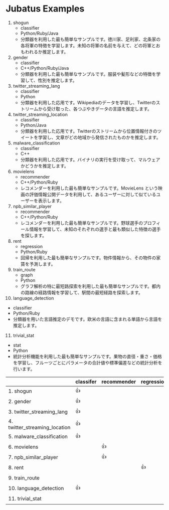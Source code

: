 Jubatus Examples
================

1. shogun
   - classifier
   - Python/Ruby/Java
   - 分類器を利用した最も簡単なサンプルです。徳川家、足利家、北条家の各将軍の特徴を学習します。未知の将軍の名前を与えて、どの将軍とおもわれるか推定します。
2. gender
   - classifier
   - C++/Python/Ruby/Java
   - 分類器を利用した最も簡単なサンプルです。服装や髪形などの特徴を学習して、性別を推定します。
3. twitter\_streaming\_lang
   - classifier
   - Python
   - 分類器を利用した応用です。Wikipediaのデータを学習し、Twitterのストリームから受け取った、各つぶやきデータの言語を推定します。
4. twitter\_streaming\_location
   - classifier
   - Python/Java
   - 分類器を利用した応用です。Twitterのストリームから位置情報付きのツイートを学習し、文章がどの地域から発信されたものかを推定します。
5. malware\_classification
   - classifier
   - C++
   - 分類器を利用した応用です。バイナリの実行を受け取って、マルウェアかどうかを推定します。
6. movielens
   - recommender
   - C++/Python/Ruby
   - レコメンダーを利用した最も簡単なサンプルです。MovieLens という映画の評価情報公開データを利用して、あるユーザーに対して似ているユーザーを表示します。
7. npb\_similar\_player
   - recommender
   - C++/Python/Ruby
   - レコメンダーを利用した最も簡単なサンプルです。野球選手のプロフィール情報を学習して、未知のそれぞれの選手と最も類似した特徴の選手を探します。
8. rent
   - regression
   - Python/Ruby
   - 回帰を利用した最も簡単なサンプルです。物件情報から、その物件の家賃を予測します。
9. train\_route
   - graph
   - Python
   - グラフ解析の特に最短路探索を利用した最も簡単なサンプルです。都内の路線の経路情報を学習して、駅間の最短経路を探索します。
10. language\_detection
   - classifier
   - Python/Ruby
   - 分類器を用いた言語推定のデモです。欧米の言語に含まれる単語から言語を推定します。
11. trivial\_stat
   - stat
   - Python
   - 統計分析機能を利用した最も簡単なサンプルです。果物の直径・重さ・価格を学習し、フルーツごとにパラメータの合計値や標準偏差などの統計分析を行います。

|                                     | classifer | recommender | regression | stat | graph | anomaly | Language     |
|-------------------------------------|-----------|-------------|------------|------|-------|---------|--------------|
| 1. shogun                           | :+1:      |             |            |      |       |         | Py/Ru/Ja     |
| 2. gender                           | :+1:      |             |            |      |       |         | C++/Py/Ru/Ja |
| 3. twitter\_streaming\_lang         | :+1:      |             |            |      |       |         | Py           |
| 4. twitter\_streaming\_location     | :+1:      |             |            |      |       |         | Py/Ja        |
| 5. malware\_classification          | :+1:      |             |            |      |       |         | C++          |
| 6. movielens                        |           | :+1:        |            |      |       |         | C++/Py/Ru    |
| 7. npb\_similar\_player             |           | :+1:        |            |      |       |         | C++/Py/Ru    |
| 8. rent                             |           |             | :+1:       |      |       |         | Py/Ru        |
| 9. train\_route                     |           |             |            |      | :+1:  |         | Py           |
|10. language\_detection              | :+1:      |             |            |      |       |         | Py/Ru        |
|11. trivial_stat                     |           |             |            | :+1: |       |         | Py           |
